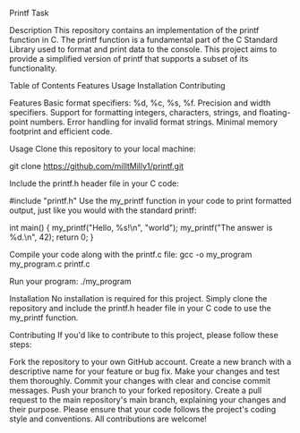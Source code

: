 Printf Task


Description
This repository contains an implementation of the printf function in C. The printf function is a fundamental part of the C Standard Library used to format and print data to the console. This project aims to provide a simplified version of printf that supports a subset of its functionality.


Table of Contents
Features
Usage
Installation
Contributing


Features
Basic format specifiers: %d, %c, %s, %f.
Precision and width specifiers.
Support for formatting integers, characters, strings, and floating-point numbers.
Error handling for invalid format strings.
Minimal memory footprint and efficient code.

Usage
Clone this repository to your local machine:


git clone https://github.com/milltMilly1/printf.git


Include the printf.h header file in your C code:


#include "printf.h"
Use the my_printf function in your code to print formatted output, just like you would with the standard printf:


int main() {
    my_printf("Hello, %s!\n", "world");
    my_printf("The answer is %d.\n", 42);
    return 0;
}

Compile your code along with the printf.c file:
gcc -o my_program my_program.c printf.c


Run your program:
./my_program


Installation
No installation is required for this project. Simply clone the repository and include the printf.h header file in your C code to use the my_printf function.


Contributing
If you'd like to contribute to this project, please follow these steps:

Fork the repository to your own GitHub account.
Create a new branch with a descriptive name for your feature or bug fix.
Make your changes and test them thoroughly.
Commit your changes with clear and concise commit messages.
Push your branch to your forked repository.
Create a pull request to the main repository's main branch, explaining your changes and their purpose.
Please ensure that your code follows the project's coding style and conventions. All contributions are welcome!







